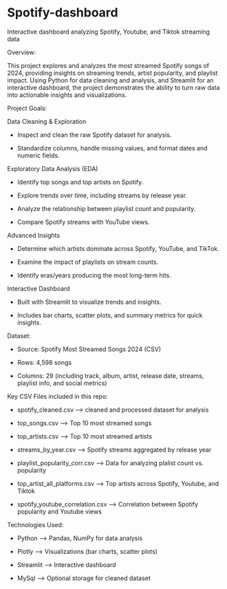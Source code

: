 # Spotify-dashboard
Interactive dashboard analyzing Spotify, Youtube, and Tiktok streaming data

Overview:

This project explores and analyzes the most streamed Spotify songs of 2024, providing insights on streaming trends, artist popularity, and playlist impact. Using Python for data cleaning and analysis, and Streamlit for an interactive dashboard, the project demonstrates the ability to turn raw data into actionable insights and visualizations.

Project Goals:

Data Cleaning & Exploration

 -  Inspect and clean the raw Spotify dataset for analysis.
  
  - Standardize columns, handle missing values, and format dates and numeric fields.
  
Exploratory Data Analysis (EDA)

  - Identify top songs and top artists on Spotify.
  
  - Explore trends over time, including streams by release year.
  
  - Analyze the relationship between playlist count and popularity.
  
  - Compare Spotify streams with YouTube views.
  
Advanced Insights

  - Determine which artists dominate across Spotify, YouTube, and TikTok.
  
  - Examine the impact of playlists on stream counts.
  
  - Identify eras/years producing the most long-term hits.
  
Interactive Dashboard

  - Built with Streamlit to visualize trends and insights.
  
  - Includes bar charts, scatter plots, and summary metrics for quick insights.
  
Dataset:

  - Source: Spotify Most Streamed Songs 2024 (CSV)
  
  - Rows: 4,598 songs
  
  - Columns: 29 (including track, album, artist, release date, streams, playlist info, and social metrics)
  
Key CSV Files included in this repo:

  - spotify_cleaned.csv --> cleaned and processed dataset for analysis
  
  - top_songs.csv --> Top 10 most streamed songs

  - top_artists.csv --> Top 10 most streamed artists  
  
  - streams_by_year.csv --> Spotify streams aggregated by release year
  
  - playlist_popularity_corr.csv --> Data for analyzing plalist count vs. popularity
  
  - top_artist_all_platforms.csv --> Top artists across Spotify, Youtube, and Tiktok
  
  - spotify_youtube_correlation.csv --> Correlation between Spotify popularity and Youtube views

Technologies Used:

  - Python --> Pandas, NumPy for data analysis
  
  - Plotly --> Visualizations (bar charts, scatter plots)
  
  - Streamlit --> Interactive dashboard
  
  - MySql --> Optional storage for cleaned dataset
